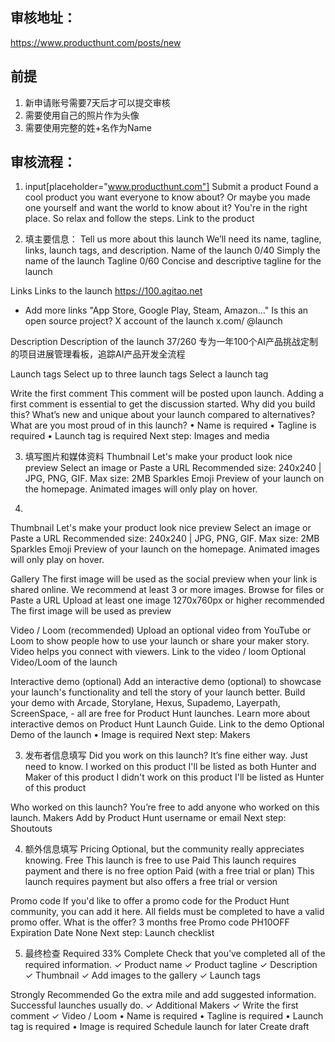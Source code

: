 ## 审核地址：
https://www.producthunt.com/posts/new


## 前提
1. 新申请账号需要7天后才可以提交审核
2. 需要使用自己的照片作为头像
3. 需要使用完整的姓+名作为Name


## 审核流程：
1. input[placeholder="www.producthunt.com"]
Submit a product
Found a cool product you want everyone to know about? Or maybe you made one yourself and want the world to know about it? You're in the right place. So relax and follow the steps.
Link to the product

2. 填主要信息：
Tell us more about this launch
We’ll need its name, tagline, links, launch tags, and description.
Name of the launch
0/40
Simply the name of the launch
Tagline
0/60
Concise and descriptive tagline for the launch

Links
Links to the launch
https://100.agitao.net
+ Add more links
"App Store, Google Play, Steam, Amazon…"
Is this an open source project?
X account of the launch
x.com/
@launch

Description
Description of the launch
37/260
专为一年100个AI产品挑战定制的项目进展管理看板，追踪AI产品开发全流程

Launch tags
Select up to three launch tags
Select a launch tag

Write the first comment
This comment will be posted upon launch. Adding a first comment is essential to get the discussion started.
Why did you build this? What’s new and unique about your launch compared to alternatives? What are you most proud of in this launch?
• Name is required
• Tagline is required
• Launch tag is required
Next step: Images and media

3. 填写图片和媒体资料
Thumbnail
Let's make your product look nice
preview
Select an image
or
Paste a URL
Recommended size: 240x240 | JPG, PNG, GIF. Max size: 2MB
Sparkles Emoji
Preview of your launch on the homepage. Animated images will only play on hover.


2.
Thumbnail
Let's make your product look nice
preview
Select an image
or
Paste a URL
Recommended size: 240x240 | JPG, PNG, GIF. Max size: 2MB
Sparkles Emoji
Preview of your launch on the homepage. Animated images will only play on hover.

Gallery
The first image will be used as the social preview when your link is shared online.
We recommend at least 3 or more images.
Browse for files
or
Paste a URL
Upload at least one image
1270x760px or higher recommended
The first image will be used as preview

Video / Loom (recommended)
Upload an optional video from YouTube or Loom to show people how to use your launch or share your maker story. Video helps you connect with viewers.
Link to the video / loom
Optional
Video/Loom of the launch

Interactive demo (optional)
Add an interactive demo (optional) to showcase your launch's functionality and tell the story of your launch better. Build your demo with Arcade, Storylane, Hexus, Supademo, Layerpath, ScreenSpace, - all are free for Product Hunt launches. Learn more about interactive demos on Product Hunt Launch Guide.
Link to the demo
Optional
Demo of the launch
• Image is required
Next step: Makers


3. 发布者信息填写
Did you work on this launch?
It’s fine either way. Just need to know.
I worked on this product
I'll be listed as both Hunter and Maker of this product
I didn't work on this product
I'll be listed as Hunter of this product

Who worked on this launch?
You’re free to add anyone who worked on this launch.
Makers
Add by Product Hunt username or email
Next step: Shoutouts

4. 额外信息填写
Pricing
Optional, but the community really appreciates knowing.
Free
This launch is free to use
Paid
This launch requires payment and there is no free option
Paid (with a free trial or plan)
This launch requires payment but also offers a free trial or version

Promo code
If you'd like to offer a promo code for the Product Hunt community, you can add it here. All fields must be completed to have a valid promo offer.
What is the offer?
3 months free
Promo code
PH10OFF
Expiration Date
None
Next step: Launch checklist

5. 最终检查
Required
33% Complete
Check that you’ve completed all of the required information.
✓
Product name
✓
Product tagline
✓
Description
✓
Thumbnail
✓
Add images to the gallery
✓
Launch tags

Strongly Recommended
Go the extra mile and add suggested information. Successful launches usually do.
✓
Additional Makers
✓
Write the first comment
✓
Video / Loom
• Name is required
• Tagline is required
• Launch tag is required
• Image is required
Schedule launch for later
Create draft